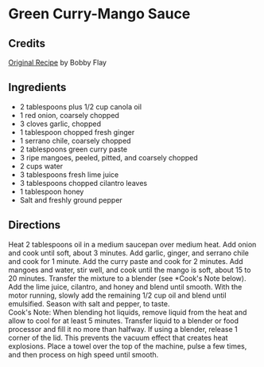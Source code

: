 # Green Curry-Mango Sauce 

## Credits

[Original Recipe](http://www.foodnetwork.com/food/recipes/recipe/0,1977,FOOD_9936_26962,00.html "http://www.foodnetwork.com/food/recipes/recipe/0,1977,FOOD 9936 26962,00.html") by Bobby Flay

## Ingredients

- 2 tablespoons plus 1/2 cup canola oil 
- 1 red onion, coarsely chopped 
- 3 cloves garlic, chopped 
- 1 tablespoon chopped fresh ginger 
- 1 serrano chile, coarsely chopped 
- 2 tablespoons green curry paste 
- 3 ripe mangoes, peeled, pitted, and coarsely chopped 
- 2 cups water 
- 3 tablespoons fresh lime juice 
- 3 tablespoons chopped cilantro leaves 
- 1 tablespoon honey 
- Salt and freshly ground pepper

## Directions

Heat 2 tablespoons oil in a medium saucepan over medium heat. Add onion and cook until soft, about 3 minutes. Add garlic, ginger, and serrano chile and cook for 1 minute. Add the curry paste and cook for 2 minutes. Add mangoes and water, stir well, and cook until the mango is soft, about 15 to 20 minutes. Transfer the mixture to a blender (see \*Cook's Note below). Add the lime juice, cilantro, and honey and blend until smooth. With the motor running, slowly add the remaining 1/2 cup oil and blend until emulsified. Season with salt and pepper, to taste.   
Cook's Note: When blending hot liquids, remove liquid from the heat and allow to cool for at least 5 minutes. Transfer liquid to a blender or food processor and fill it no more than halfway. If using a blender, release 1 corner of the lid. This prevents the vacuum effect that creates heat explosions. Place a towel over the top of the machine, pulse a few times, and then process on high speed until smooth.

